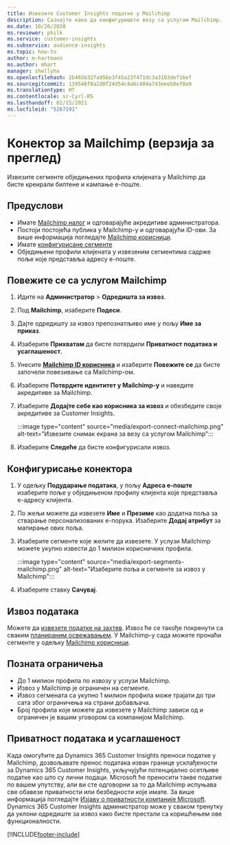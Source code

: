 ```yaml
---
title: Извезите Customer Insights податке у Mailchimp
description: Сазнајте како да конфигуришете везу са услугом Mailchimp.
ms.date: 10/26/2020
ms.reviewer: philk
ms.service: customer-insights
ms.subservice: audience-insights
ms.topic: how-to
author: m-hartmann
ms.author: mhart
manager: shellyha
ms.openlocfilehash: 2b465b32fa956e3f45a23f471dc3a3183def16ef
ms.sourcegitcommit: 139548f8a2d0f24d54c4a6c404a743eeeb8ef8e0
ms.translationtype: HT
ms.contentlocale: sr-Cyrl-RS
ms.lasthandoff: 02/15/2021
ms.locfileid: "5267191"
---
```

# <a name="connector-for-mailchimp-preview"></a>Конектор за Mailchimp (верзија за преглед)

Извезите сегменте обједињених профила клијената у Mailchimp да бисте креирали билтене и кампање е-поште.

## <a name="prerequisites"></a>Предуслови

-   Имате [Mailchimp налог](https://mailchimp.com/) и одговарајуће акредитиве администратора.
-   Постоји постојећа публика у Mailchimp-у и одговарајући ID-ови. За више информација погледајте [Mailchimp корисници](https://mailchimp.com/help/create-audience/).
-   Имате [конфигурисане сегменте](segments.md)
-   Обједињени профили клијената у извезеним сегментима садрже поље које представља адресу е-поште.

## <a name="connect-to-mailchimp"></a>Повежите се са услугом Mailchimp

1. Идите на **Администратор** > **Одредишта за извоз**.

1. Под **Mailchimp**, изаберите **Подеси**.

1. Дајте одредишту за извоз препознатљиво име у пољу **Име за приказ**.

1. Изаберите **Прихватам** да бисте потврдили **Приватност података и усаглашеност**.

1. Унесите **[Mailchimp ID корисника](https://mailchimp.com/help/find-audience-id/)** и изаберите **Повежите се** да бисте започели повезивање са Mailchimp-ом.

1. Изаберите **Потврдите идентитет у Mailchimp-у** и наведите акредитиве за Mailchimp.

1. Изаберите **Додајте себе као корисника за извоз** и обезбедите своје акредитиве за Customer Insights.

   :::image type="content" source="media/export-connect-mailchimp.png" alt-text="Извезите снимак екрана за везу са услугом Mailchimp":::

1. Изаберите **Следеће** да бисте конфигурисали извоз.

## <a name="configure-the-connector"></a>Конфигурисање конектора

1. У одељку **Подударање података**, у пољу **Адреса е-поште** изаберите поље у обједињеном профилу клијента које представља е-адресу клијента. 

1. По жељи можете да извезете **Име** и **Презиме** као додатна поља за стварање персонализованих е-порука. Изаберите **Додај атрибут** за мапирање ових поља.

1. Изаберите сегменте које желите да извезете. У услузи Mailchimp можете укупно извести до 1 милион корисничких профила.

   :::image type="content" source="media/export-segments-mailchimp.png" alt-text="Изаберите поља и сегменте за извоз у Mailchimp":::

1. Изаберите ставку **Сачувај**.

## <a name="export-the-data"></a>Извоз података

Можете да [извезете податке на захтев](export-destinations.md). Извоз ће се такође покренути са сваким [планираним освежавањем](system.md#schedule-tab). У Mailchimp-у сада можете пронаћи сегменте у одељку [Mailchimp корисници](https://mailchimp.com/help/create-audience/).

## <a name="known-limitations"></a>Позната ограничења

- До 1 милион профила по извозу у услузи Mailchimp.
- Извоз у Mailchimp је ограничен на сегменте.
- Извоз сегмената са укупно 1 милион профила може трајати до три сата због ограничења на страни добављача. 
- Број профила које можете да извезете у Mailchimp зависи од и ограничен је вашим уговором са компанијом Mailchimp.

## <a name="data-privacy-and-compliance"></a>Приватност података и усаглашеност

Када омогућите да Dynamics 365 Customer Insights преноси податке у Mailchimp, дозвољавате пренос података изван границе усклађености за Dynamics 365 Customer Insights, укључујући потенцијално осетљиве податке као што су лични подаци. Microsoft ће преносити такве податке по вашем упутству, али ви сте одговорни за то да Mailchimp испуњава све обавезе приватности или безбедности које имате. За више информација погледајте [Изјаву о приватности компаније Microsoft](https://go.microsoft.com/fwlink/?linkid=396732).
Dynamics 365 Customer Insights администратор може у сваком тренутку да уклони одредиште за извоз како бисте престали са коришћењем ове функционалности.


[!INCLUDE[footer-include](../includes/footer-banner.md)]